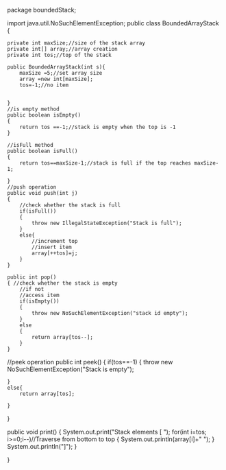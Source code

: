 package boundedStack;

import java.util.NoSuchElementException;
public class BoundedArrayStack {

    private int maxSize;//size of the stack array
    private int[] array;//array creation
    private int tos;//top of the stack

    public BoundedArrayStack(int s){
        maxSize =5;//set array size
        array =new int[maxSize];
        tos=-1;//no item


    }
    //is empty method
    public boolean isEmpty()
    {
        return tos ==-1;//stack is empty when the top is -1
    }

    //isFull method
    public boolean isFull()
    {
        return tos==maxSize-1;//stack is full if the top reaches maxSize-1;

    }
    //push operation
    public void push(int j)
    {
        //check whether the stack is full
        if(isFull())
        {
            throw new IllegalStateException("Stack is full");
        }
        else{
            //increment top
            //insert item
            array[++tos]=j;
        }
    }
    
    public int pop()
    { //check whether the stack is empty
        //if not
        //access item
        if(isEmpty())
        {
            throw new NoSuchElementException("stack id empty");
        }
        else
        {
            return array[tos--];
        }
    }

//peek operation
public int peek()
{
    if(tos==-1)
    {
        throw new NoSuchElementException("Stack is empty");

    }
    else{
        return array[tos];

    }
}

public void print()
{
    System.out.print("Stack elements [ ");
    for(int i=tos; i>=0;i--)//Traverse from bottom to top
    {
        System.out.println(array[i]+" ");
    }
    System.out.println("]");
}

   
    
    
}

